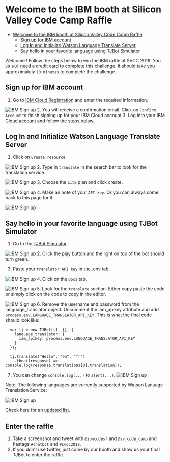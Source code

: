 # Welcome to the IBM booth at Silicon Valley Code Camp Raffle


<!-- TOC -->

- [Welcome to the IBM booth at Silicon Valley Code Camp Raffle](#welcome-to-the-ibm-booth-at-silicon-valley-code-camp-raffle)
  - [Sign up for IBM account](#sign-up-for-ibm-account)
  - [Log In and Initialize Watson Language Translate Server](#log-in-and-initialize-watson-language-translate-server)
  - [Say hello in your favorite language using TJBot Simulator](#say-hello-in-your-favorite-language-using-tjbot-simulator)

<!-- /TOC -->

Welcome ! Follow the steps below to win the IBM raffle at SVCC 2018. You `DO NOT` need a credit card to complete this challenge. It should take you approximately `10 minutes` to complete the challenge. 

## Sign up for IBM account
1. Go to [IBM Cloud Registration](https://console.bluemix.net/registration/) and enter the required information.

![IBM Sign up](assets/ibm-signup.jpg)
2. You will receive a confirmation email. Click on `Confirm Account` to finish signing up for your IBM Cloud account
3. Log into your IBM Cloud account and follow the steps below.

## Log In and Initialize Watson Language Translate Server
1. Click on `Create resource`.

![IBM Sign up](assets/ibm-dashboard-clean.jpg)
2. Type in `translate` in the search bar to look for the translation service.

![IBM Sign up](assets/ibm-catalog-translate.jpg)
3. Choose the `Lite` plan and click create.

![IBM Sign up](assets/ibm-translate-initiate.jpg)
4. Make an note of your `API key`. Or you can always come back to this page for it.

![IBM Sign up](assets/ibm-translate-key.jpg)

## Say hello in your favorite language using TJBot Simulator

1. Go to the [TJBot Simulator](https://my-tjbot.mybluemix.net/).

  ![IBM Sign up](assets/tjbot-1.jpg)
2. Click the play button and the light on top of the bot should turn green.

3. Paste your `translator API key` in the .env tab. 

![IBM Sign up](assets/tjbot-translator-key.jpg)
4. Click on the `Docs` tab.

![IBM Sign up](assets/tjbot-2-translate-docs.jpg)
5. Look for the `translate` section. Either copy paste the code or simply click on the code to copy in the editor.

![IBM Sign up](assets/tjbot-3-translate-insert.jpg)
6. Remove the username and password from the language_translator object. Uncomment the iam_apikey attribute and add `process.env.LANGUAGE_TRANSLATOR_API_KEY`. This is what the final code should look like:

```
  var tj = new TJBot([], {}, {
    language_translator: {
      iam_apikey: process.env.LANGUAGE_TRANSLATOR_API_KEY
    }
  });

  tj.translate("Hello", "en", "fr")
    .then((response) => console.log(response.translations[0].translation));
  ```
  
7. You can change `console.log(...)` to `alert(...)`.
  ![IBM Sign up](assets/tjbot-4-final.jpg)

Note: The following languages are currently supported by Watson Lanuage Translation Service: 

  ![IBM Sign up](assets/ibm-translate-languages.jpg)

Check here for an [updated list](https://console.bluemix.net/docs/services/language-translator/translation-models.html#translation-models).

## Enter the raffle
1. Take a screenshot and tweet with `@ibmcodesf` and `@sv_code_camp` and hastags `#chatbot` and `#svcc2018`.
2. If you don't use twitter, just come by our booth and show us your final TJBot to enter the raffle.

